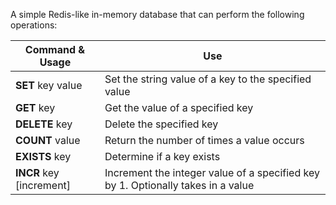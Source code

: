 A simple Redis-like in-memory database that can perform the following operations:

| Command & Usage  | Use |
| ------------- | ------------- |
| **SET** key value  | Set the string value of a key to the specified value  |
| **GET** key  | Get the value of a specified key  |
| **DELETE** key  | Delete the specified key  |
| **COUNT** value   | Return the number of times a value occurs  |
| **EXISTS** key  | Determine if a key exists  |
| **INCR** key [increment]  | Increment the integer value of a specified key by 1. Optionally takes in a value |
